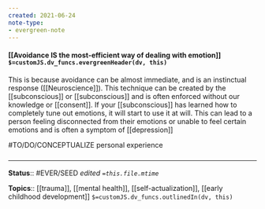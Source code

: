```yaml
---
created: 2021-06-24
note-type:
- evergreen-note
---
```


#### [[Avoidance IS the most-efficient way of dealing with emotion]] `$=customJS.dv_funcs.evergreenHeader(dv, this)`

 This is because avoidance can be almost immediate, and is an instinctual response ([[Neuroscience]]). This technique can be created by the [[subconscious]] or [[subconscious]] and is often enforced without our knowledge or [[consent]]. If your [[subconscious]] has learned how to completely tune out emotions, it will start to use it at will. This can lead to a person feeling disconnected from their emotions or unable to feel certain emotions and is often a symptom of [[depression]]

#TO/DO/CONCEPTUALIZE personal experience

### <hr class="footnote"/>

**Status**:: #EVER/SEED
*edited `=this.file.mtime`*

**Topics**:: [[trauma]], [[mental health]], [[self-actualization]], [[early childhood development]]
`$=customJS.dv_funcs.outlinedIn(dv, this)`

